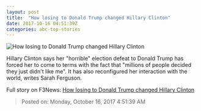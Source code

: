 ```yaml
---
layout: post
title:  "How losing to Donald Trump changed Hillary Clinton"
date: 2017-10-16 04:51:39Z
categories: abc-top-stories
---
```


![How losing to Donald Trump changed Hillary Clinton](http://www.abc.net.au/news/image/7919272-1x1-700x700.jpg)

Hillary Clinton says her "horrible" election defeat to Donald Trump has forced her to come to terms with the fact that "millions of people decided they just didn't like me". It has also reconfigured her interaction with the world, writes Sarah Ferguson.


Full story on F3News: [How losing to Donald Trump changed Hillary Clinton](http://www.f3nws.com/n/zBGPbB)

> Posted on: Monday, October 16, 2017 4:51:39 AM
